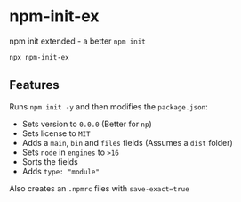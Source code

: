 # npm-init-ex

npm init extended - a better `npm init`

```sh
npx npm-init-ex
```

## Features

Runs `npm init -y` and then modifies the `package.json`:

- Sets version to `0.0.0` (Better for `np`)
- Sets license to `MIT`
- Adds a `main`, `bin` and `files` fields (Assumes a `dist` folder)
- Sets `node` in `engines` to `>16`
- Sorts the fields
- Adds `type: "module"`

Also creates an `.npmrc` files with `save-exact=true`
